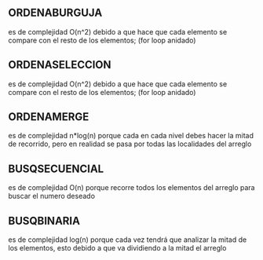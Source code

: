 ## ORDENABURGUJA 
es de complejidad O(n^2) debido a que hace que cada elemento se compare con el resto de los elementos; (for loop anidado)
## ORDENASELECCION 
es de complejidad O(n^2) debido a que hace que cada elemento se compare con el resto de los elementos; (for loop anidado)
## ORDENAMERGE 
es de complejidad n*log(n) porque cada en cada nivel debes hacer la mitad de recorrido, pero en realidad se pasa por todas las localidades del arreglo

## BUSQSECUENCIAL
es de complejidad O(n) porque recorre todos los elementos del arreglo para buscar el numero deseado
## BUSQBINARIA 
es de complejidad log(n) porque cada vez tendrá que analizar la mitad de los elementos, esto debido a que va dividiendo a la mitad el arreglo
